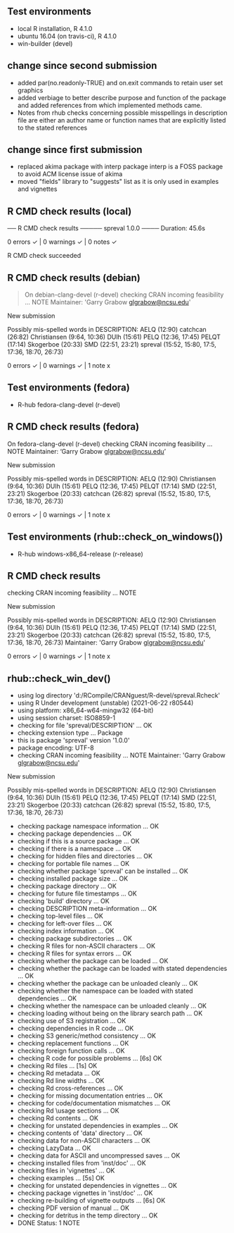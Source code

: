 ## Test environments
* local R installation, R 4.1.0
* ubuntu 16.04 (on travis-ci), R 4.1.0
* win-builder (devel)

## change since second submission
* added par(no.readonly-TRUE) and on.exit commands to retain user set graphics
* added verbiage to better describe purpose and function of the package
and added references from which implemented methods came.  
* Notes from rhub checks concerning possible misspellings in description file
are either an author name or function names that are explicitly listed to the stated references

## change since first submission
* replaced akima package with interp package
interp is a FOSS package to avoid ACM license issue of akima
* moved "fields" library to "suggests" list as it is only used in examples and vignettes

## R CMD check results (local)
── R CMD check results ───── spreval 1.0.0 ────
Duration: 45.6s

0 errors ✓ | 0 warnings ✓ | 0 notes ✓

R CMD check succeeded

## R CMD check results (debian)
> On debian-clang-devel (r-devel)
  checking CRAN incoming feasibility ... NOTE
  Maintainer: 'Garry Grabow <glgrabow@ncsu.edu>'
  
  New submission
  
  Possibly mis-spelled words in DESCRIPTION:
    AELQ (12:90)
    catchcan (26:82)
    Christiansen (9:64, 10:36)
    DUlh (15:61)
    PELQ (12:36, 17:45)
    PELQT (17:14)
    Skogerboe (20:33)
    SMD (22:51, 23:21)
    spreval (15:52, 15:80, 17:5, 17:36, 18:70, 26:73)

0 errors ✓ | 0 warnings ✓ | 1 note x
## Test environments (fedora)
- R-hub fedora-clang-devel (r-devel)

## R CMD check results (fedora)
On fedora-clang-devel (r-devel)
  checking CRAN incoming feasibility ... NOTE
  Maintainer: ‘Garry Grabow <glgrabow@ncsu.edu>’
  
  New submission
  
  Possibly mis-spelled words in DESCRIPTION:
    AELQ (12:90)
    Christiansen (9:64, 10:36)
    DUlh (15:61)
    PELQ (12:36, 17:45)
    PELQT (17:14)
    SMD (22:51, 23:21)
    Skogerboe (20:33)
    catchcan (26:82)
    spreval (15:52, 15:80, 17:5, 17:36, 18:70, 26:73)

0 errors ✓ | 0 warnings ✓ | 1 note x


## Test environments (rhub::check_on_windows())
- R-hub windows-x86_64-release (r-release)

## R CMD check results
checking CRAN incoming feasibility ... NOTE
  
  New submission
  
  Possibly mis-spelled words in DESCRIPTION:
    AELQ (12:90)
    Christiansen (9:64, 10:36)
    DUlh (15:61)
    PELQ (12:36, 17:45)
    PELQT (17:14)
    SMD (22:51, 23:21)
    Skogerboe (20:33)
    catchcan (26:82)
    spreval (15:52, 15:80, 17:5, 17:36, 18:70, 26:73)
  Maintainer: 'Garry Grabow <glgrabow@ncsu.edu>'

0 errors ✓ | 0 warnings ✓ | 1 note x

## rhub::check_win_dev()
* using log directory 'd:/RCompile/CRANguest/R-devel/spreval.Rcheck'
* using R Under development (unstable) (2021-06-22 r80544)
* using platform: x86_64-w64-mingw32 (64-bit)
* using session charset: ISO8859-1
* checking for file 'spreval/DESCRIPTION' ... OK
* checking extension type ... Package
* this is package 'spreval' version '1.0.0'
* package encoding: UTF-8
* checking CRAN incoming feasibility ... NOTE
Maintainer: 'Garry Grabow <glgrabow@ncsu.edu>'

New submission

Possibly mis-spelled words in DESCRIPTION:
  AELQ (12:90)
  Christiansen (9:64, 10:36)
  DUlh (15:61)
  PELQ (12:36, 17:45)
  PELQT (17:14)
  SMD (22:51, 23:21)
  Skogerboe (20:33)
  catchcan (26:82)
  spreval (15:52, 15:80, 17:5, 17:36, 18:70, 26:73)
* checking package namespace information ... OK
* checking package dependencies ... OK
* checking if this is a source package ... OK
* checking if there is a namespace ... OK
* checking for hidden files and directories ... OK
* checking for portable file names ... OK
* checking whether package 'spreval' can be installed ... OK
* checking installed package size ... OK
* checking package directory ... OK
* checking for future file timestamps ... OK
* checking 'build' directory ... OK
* checking DESCRIPTION meta-information ... OK
* checking top-level files ... OK
* checking for left-over files ... OK
* checking index information ... OK
* checking package subdirectories ... OK
* checking R files for non-ASCII characters ... OK
* checking R files for syntax errors ... OK
* checking whether the package can be loaded ... OK
* checking whether the package can be loaded with stated dependencies ... OK
* checking whether the package can be unloaded cleanly ... OK
* checking whether the namespace can be loaded with stated dependencies ... OK
* checking whether the namespace can be unloaded cleanly ... OK
* checking loading without being on the library search path ... OK
* checking use of S3 registration ... OK
* checking dependencies in R code ... OK
* checking S3 generic/method consistency ... OK
* checking replacement functions ... OK
* checking foreign function calls ... OK
* checking R code for possible problems ... [6s] OK
* checking Rd files ... [1s] OK
* checking Rd metadata ... OK
* checking Rd line widths ... OK
* checking Rd cross-references ... OK
* checking for missing documentation entries ... OK
* checking for code/documentation mismatches ... OK
* checking Rd \usage sections ... OK
* checking Rd contents ... OK
* checking for unstated dependencies in examples ... OK
* checking contents of 'data' directory ... OK
* checking data for non-ASCII characters ... OK
* checking LazyData ... OK
* checking data for ASCII and uncompressed saves ... OK
* checking installed files from 'inst/doc' ... OK
* checking files in 'vignettes' ... OK
* checking examples ... [5s] OK
* checking for unstated dependencies in vignettes ... OK
* checking package vignettes in 'inst/doc' ... OK
* checking re-building of vignette outputs ... [6s] OK
* checking PDF version of manual ... OK
* checking for detritus in the temp directory ... OK
* DONE
Status: 1 NOTE
